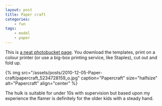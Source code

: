 ```yaml
---
layout: post
title: Paper craft
categories:
    - fun
tags:
    - model
    - paper
---
```


This is [a neat photobucket page](http://s189.photobucket.com/albums/z291/trogdoriangrey/papercraft/?start=all). You download the templates, print on a colour printer (or use a big-box printing service, like Staples), cut out and fold up.

{% img src="/assets/posts/2010-12-05-Paper-craft/papercraft_5234728159_o.jpg" caption="Papercraft" size="halfsize" alt="Papercraft" align="center" %}

The hulk is suitable for under 10s with supervision but based upon my experience the flamer is definitely for the older kids with a steady hand.